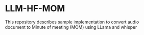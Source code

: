 # LLM-HF-MOM
This repository describes sample implementation to convert audio document to Minute of meeting (MOM) using LLama and whisper 
